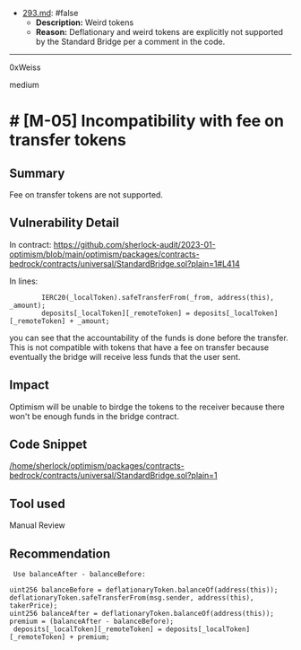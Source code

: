 
- [293.md](0-system-findings/1-processed/293.md): #false
  - **Description:** Weird tokens
  - **Reason:** Deflationary and weird tokens are explicitly not supported by the Standard Bridge per a comment in the code.

---

0xWeiss

medium

# # [M-05] Incompatibility with fee on transfer tokens

## Summary
Fee on transfer tokens are not supported. 

## Vulnerability Detail
In contract:
https://github.com/sherlock-audit/2023-01-optimism/blob/main/optimism/packages/contracts-bedrock/contracts/universal/StandardBridge.sol?plain=1#L414

In lines:

            IERC20(_localToken).safeTransferFrom(_from, address(this), _amount);
            deposits[_localToken][_remoteToken] = deposits[_localToken][_remoteToken] + _amount;

you can see that the accountability of the funds is done before the transfer. This is not compatible with tokens that have a fee on transfer because eventually the bridge will receive less funds that the user sent.

## Impact

Optimism will be unable to birdge the tokens to the receiver because there won't be enough funds in the bridge contract.

## Code Snippet

[/home/sherlock/optimism/packages/contracts-bedrock/contracts/universal/StandardBridge.sol?plain=1](https://github.com/sherlock-audit/2023-01-optimism/blob/main/optimism/packages/contracts-bedrock/contracts/universal/StandardBridge.sol?plain=1#L414)

## Tool used 
Manual Review


## Recommendation

     Use balanceAfter - balanceBefore:

    uint256 balanceBefore = deflationaryToken.balanceOf(address(this));
    deflationaryToken.safeTransferFrom(msg.sender, address(this), takerPrice);
    uint256 balanceAfter = deflationaryToken.balanceOf(address(this));
    premium = (balanceAfter - balanceBefore);
     deposits[_localToken][_remoteToken] = deposits[_localToken][_remoteToken] + premium;
